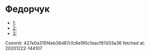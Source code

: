 # Федорчук
- [1: ](1.md)
- [2: ](2.md)
- [3: ](3.md)

Commit: 427e0a315f4eb36d87cfc6e195c1eacf97d33a36
 fetched at: 20201222-144107
